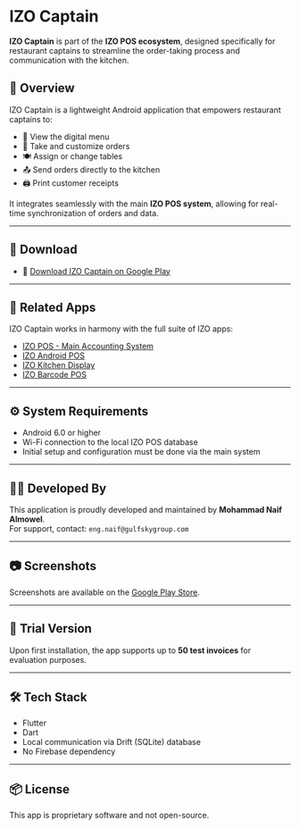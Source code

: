 # IZO Captain

**IZO Captain** is part of the **IZO POS ecosystem**, designed specifically for restaurant captains to streamline the order-taking process and communication with the kitchen.

## 📱 Overview

IZO Captain is a lightweight Android application that empowers restaurant captains to:

- 🧾 View the digital menu  
- 📝 Take and customize orders  
- 🍽 Assign or change tables  
- 📤 Send orders directly to the kitchen  
- 🖨 Print customer receipts  

It integrates seamlessly with the main **IZO POS system**, allowing for real-time synchronization of orders and data.

---

## 🔗 Download

- 📲 [Download IZO Captain on Google Play](https://play.google.com/store/apps/details?id=izocloud.com.izo_captain&pcampaignid=web_share)

---

## 🔗 Related Apps

IZO Captain works in harmony with the full suite of IZO apps:

- [IZO POS - Main Accounting System](https://apps.microsoft.com/detail/9nt9m9pp6f9p?hl=en-US&gl=US)  
- [IZO Android POS](https://play.google.com/store/apps/details?id=com.AGT.izo)  
- [IZO Kitchen Display](https://play.google.com/store/apps/details?id=izo.ae.kitchen)  
- [IZO Barcode POS](https://play.google.com/store/apps/details?id=izocloud.com.barcode_pos.barcode_pos)  

---

## ⚙️ System Requirements

- Android 6.0 or higher  
- Wi-Fi connection to the local IZO POS database  
- Initial setup and configuration must be done via the main system  

---

## 👨‍💼 Developed By

This application is proudly developed and maintained by **Mohammad Naif Almowel**.  
For support, contact: `eng.naif@gulfskygroup.com`

---

## 📷 Screenshots

Screenshots are available on the [Google Play Store](https://play.google.com/store/apps/details?id=izocloud.com.izo_captain&pcampaignid=web_share).

---

## 🧪 Trial Version

Upon first installation, the app supports up to **50 test invoices** for evaluation purposes.

---

## 🛠 Tech Stack

- Flutter  
- Dart  
- Local communication via Drift (SQLite) database  
- No Firebase dependency  

---

## 📦 License

This app is proprietary software and not open-source.
